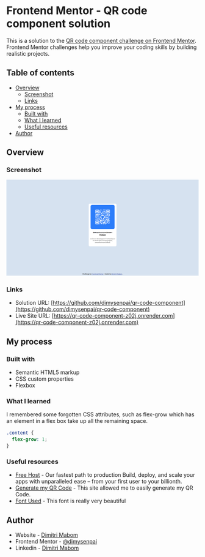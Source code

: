 # Frontend Mentor - QR code component solution

This is a solution to the [QR code component challenge on Frontend Mentor](https://www.frontendmentor.io/challenges/qr-code-component-iux_sIO_H). Frontend Mentor challenges help you improve your coding skills by building realistic projects.

## Table of contents

- [Overview](#overview)
  - [Screenshot](#screenshot)
  - [Links](#links)
- [My process](#my-process)
  - [Built with](#built-with)
  - [What I learned](#what-i-learned)
  - [Useful resources](#useful-resources)
- [Author](#author)

## Overview

### Screenshot

![](./images/screenshots/screenshot1.png)

### Links

- Solution URL: [https://github.com/dimysenpai/qr-code-component](https://github.com/dimysenpai/qr-code-component)
- Live Site URL: [https://qr-code-component-z02j.onrender.com](https://qr-code-component-z02j.onrender.com)

## My process

### Built with

- Semantic HTML5 markup
- CSS custom properties
- Flexbox

### What I learned

I remembered some forgotten CSS attributes, such as flex-grow which has an element in a flex box take up all the remaining space.

```css
.content {
  flex-grow: 1;
}
```

### Useful resources

- [Free Host](https://render.com/) - Our fastest path to production
Build, deploy, and scale your apps with unparalleled ease – from your first user to your billionth.
- [Generate my QR Code](https://myqrcode.com/) - This site allowed me to easily generate my QR Code.
- [Font Used](https://fonts.google.com/specimen/Outfit) - This font is really very beautiful

## Author

- Website - [Dimitri Mabom](https://github.com/dimysenpai)
- Frontend Mentor - [@dimysenpai](https://www.frontendmentor.io/profile/dimysenpai)
- Linkedin - [Dimitri Mabom](https://www.linkedin.com/in/dimitri-mabom/)
